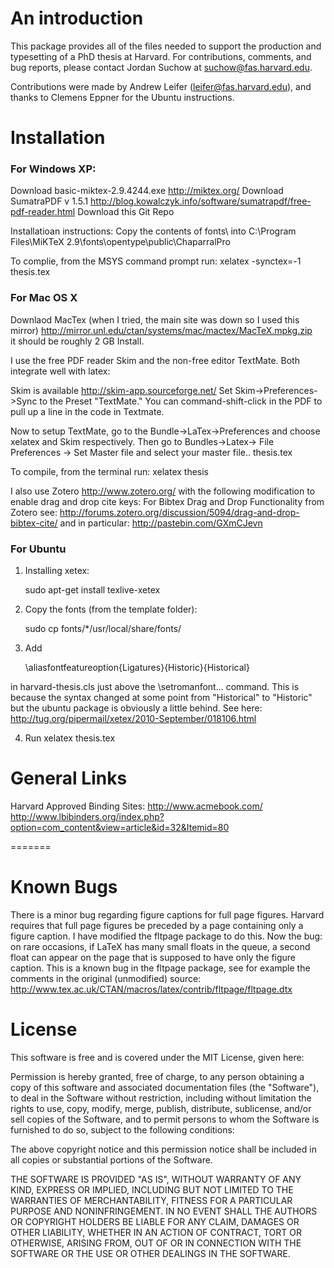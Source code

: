 An introduction
===============

This package provides all of the files needed to support the production and typesetting of a PhD thesis at Harvard. For contributions, comments, and bug reports, please contact Jordan Suchow at suchow@fas.harvard.edu.

Contributions were made by Andrew Leifer (leifer@fas.harvard.edu), and thanks to Clemens Eppner for the Ubuntu instructions.

Installation
============

### For Windows XP: ###

Download basic-miktex-2.9.4244.exe  http://miktex.org/
Download SumatraPDF v 1.5.1 http://blog.kowalczyk.info/software/sumatrapdf/free-pdf-reader.html
Download this Git Repo 

Installatioan instructions:
Copy the contents of fonts\ into 
C:\Program Files\MiKTeX 2.9\fonts\opentype\public\ChaparralPro

To complie, from the MSYS command prompt run: 
xelatex -synctex=-1 thesis.tex


### For Mac OS X ###

Downlaod MacTex (when I tried, the main site was down so I used this mirror)
http://mirror.unl.edu/ctan/systems/mac/mactex/MacTeX.mpkg.zip  
it should be roughly 2 GB
Install.

I use the free PDF reader Skim and the non-free editor TextMate. Both integrate well with latex:

Skim is available http://skim-app.sourceforge.net/
Set Skim->Preferences->Sync to the Preset "TextMate." You can command-shift-click in the PDF to pull up a line in the code in Textmate.

Now to setup TextMate, go to the Bundle->LaTex->Preferences and choose xelatex and Skim respectively.
Then go to Bundles->Latex-> File Preferences -> Set Master file and select your master file.. thesis.tex

To compile, from the terminal run:
xelatex  thesis

I also use Zotero http://www.zotero.org/ with the following modification to enable drag and drop cite keys:
For Bibtex Drag and Drop Functionality from Zotero see:
http://forums.zotero.org/discussion/5094/drag-and-drop-bibtex-cite/
and in particular:
http://pastebin.com/GXmCJevn

### For Ubuntu ###

1. Installing xetex: 

	sudo apt-get install texlive-xetex
	
2. Copy the fonts (from the template folder): 

	sudo cp fonts/*/usr/local/share/fonts/

3. Add 

	\aliasfontfeatureoption{Ligatures}{Historic}{Historical} 
  
in harvard-thesis.cls just above the \setromanfont... command.
This is because the syntax changed at some point from "Historical" to
"Historic" but the ubuntu package is obviously a little behind. See
here: http://tug.org/pipermail/xetex/2010-September/018106.html

4. Run xelatex thesis.tex


General Links
=============

Harvard Approved Binding Sites:
http://www.acmebook.com/
http://www.lbibinders.org/index.php?option=com_content&view=article&id=32&Itemid=80

=======

Known Bugs
==========
There is a minor bug regarding figure captions for full page figures. Harvard requires that full page figures be preceded by a page containing only a figure caption. I have modified the fltpage package to do this. Now the bug: on rare occasions, if LaTeX has many small floats in the queue, a second float can appear on the page that is supposed to have only the figure caption. This is a known bug in the fltpage package, see for example the comments in the original (unmodified) source: http://www.tex.ac.uk/CTAN/macros/latex/contrib/fltpage/fltpage.dtx

License
=======

This software is free and is covered under the MIT License, given here:

Permission is hereby granted, free of charge, to any person obtaining a copy of this software and associated documentation files (the "Software"), to deal in the Software without restriction, including without limitation the rights to use, copy, modify, merge, publish, distribute, sublicense, and/or sell copies of the Software, and to permit persons to whom the Software is furnished to do so, subject to the following conditions:

The above copyright notice and this permission notice shall be included in all copies or substantial portions of the Software.

THE SOFTWARE IS PROVIDED "AS IS", WITHOUT WARRANTY OF ANY KIND, EXPRESS OR IMPLIED, INCLUDING BUT NOT LIMITED TO THE WARRANTIES OF MERCHANTABILITY, FITNESS FOR A PARTICULAR PURPOSE AND NONINFRINGEMENT. IN NO EVENT SHALL THE AUTHORS OR COPYRIGHT HOLDERS BE LIABLE FOR ANY CLAIM, DAMAGES OR OTHER LIABILITY, WHETHER IN AN ACTION OF CONTRACT, TORT OR OTHERWISE, ARISING FROM, OUT OF OR IN CONNECTION WITH THE SOFTWARE OR THE USE OR OTHER DEALINGS IN THE SOFTWARE.
